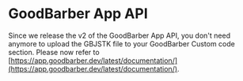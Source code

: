 # GoodBarber App API

Since we release the v2 of the GoodBarber App API, you don't need anymore to upload the GBJSTK file to your GoodBarber Custom code section.
Please now refer to [https://app.goodbarber.dev/latest/documentation/](https://app.goodbarber.dev/latest/documentation/).
